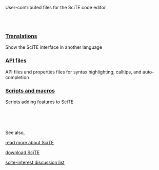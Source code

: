 User-contributed files for the SciTE code editor

<br /><br />

### [Translations](files/translations.md)

Show the SciTE interface in another language

### [API files](files/api_files.md)

API files and properties files for syntax highlighting, calltips, and auto-completion

### [Scripts and macros](files/scripts_and_macros.md)

Scripts adding features to SciTE

<br /><br /><br />

See also,

[read more about SciTE](http://www.scintilla.org/SciTE.html)

[download SciTE](http://www.scintilla.org/SciTEDownload.html)

[scite-interest discussion list](http://groups.google.com/group/scite-interest)


